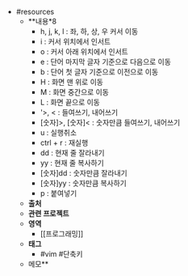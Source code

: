 - #resources
	- **내용*8
		- h, j, k, l : 좌, 하, 상, 우 커서 이동
		- i : 커서 위치에서 인서트
		- o : 커서 아래 위치에서 인서트
		- e : 단어 마지막 글자 기준으로 다음으로 이동
		- b : 단어 첫 글자 기준으로 이전으로 이동
		- H : 화면 맨 위로 이동
		- M : 화면 중간으로 이동
		- L : 화면 끝으로 이동
		- '>, < : 들여쓰기, 내어쓰기
		- [숫자]>, [숫자]< : 숫자만큼 들여쓰기, 내어쓰기
		- u : 실행취소
		- ctrl + r : 재실행
		- dd : 현재 줄 잘라내기
		- yy : 현재 줄 복사하기
		- [숫자]dd : 숫자만큼 잘라내기
		- [숫자]yy : 숫자만큼 복사하기
		- p : 붙여넣기
	- **출처**
	- **관련 프로젝트**
	- **영역**
		- [[프로그래밍]]
	- **태그**
		- #vim #단축키
	- 메모**